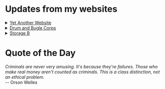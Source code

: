 # Updates from my websites

<details><summary> <a href="https://www.amon-hen.com">Yet Another Website</a> </summary>

* <a href="https://www.amon-hen.com/television/6169">MST3K 0201 – Rocketship X-M</a>
* <a href="https://www.amon-hen.com/computing/internet/www/435">Quote of the Day</a>
* <a href="https://www.amon-hen.com/politics/34439">Trump’s One Big Beautiful Bill</a>
* <a href="https://www.amon-hen.com/science/34436">This is a death wish, on a national and global scale</a>
* <a href="https://www.amon-hen.com/religion/34427">Should consider their masters worthy of full respect</a>
* <a href="https://www.amon-hen.com/television/6393">MST3K Short 0621 – Progress Island, U.S.A.</a>
* <a href="https://www.amon-hen.com/music/drum-and-bugle-corps/34424">The Observer Effect</a>
* <a href="https://www.amon-hen.com/music/drum-and-bugle-corps/34417">#Bloo25</a>
* <a href="https://www.amon-hen.com/movies/34414">Lost Continent (1951)</a>
* <a href="https://www.amon-hen.com/music/34363">Bellavia</a>
</details>

<details><summary> <a href="https://www.drum-corps.net">Drum and Bugle Corps</a> </summary>

* <a href="https://www.drum-corps.net/scores/dci/3718">Corps Encore (2025)</a>
* <a href="https://www.drum-corps.net/scores/dci/3712">Drums Along the Rockies (2025)</a>
* <a href="https://www.drum-corps.net/scores/dci/3708">Barnum Festival: Champions on Parade (2025)</a>
* <a href="https://www.drum-corps.net/history/2274">Star of Indiana Alumni Corps (2010)</a>
* <a href="https://www.drum-corps.net/news/3699">Drum Corps World – July 2025</a>
* <a href="https://www.drum-corps.net/history/2258">Cavaliers Alumni Corps (2008)</a>
* <a href="https://www.drum-corps.net/news/3693">The Bluecoats and Bent Knee</a>
* <a href="https://www.drum-corps.net/history/2255">Anaheim Kingsmen Alumni Corps (2007)</a>
* <a href="https://www.drum-corps.net/history/2251">Madison Scouts Alumni Corps (2006)</a>
* <a href="https://www.drum-corps.net/news/3682">Drum Corps World – June 2025</a>
</details>

<details><summary> <a href="https://www.storage-b.com">Storage B</a> </summary>

* <a href="https://www.storage-b.com/math-numerical-analysis/1081">Crummy Code from Copilot</a>
* <a href="https://www.storage-b.com/humor/1067">Meeting Driven Development</a>
* <a href="https://www.storage-b.com/c/1057">CLion Is Now Free for Non-Commercial Use</a>
* <a href="https://www.storage-b.com/humor/1052">Programmers Then and Now</a>
* <a href="https://www.storage-b.com/c/1050">Strategies for Developing Safety-Critical Software in C++</a>
* <a href="https://www.storage-b.com/ai/1048">What trillion-dollar problem is AI trying to solve?</a>
* <a href="https://www.storage-b.com/math-numerical-analysis/1036">Hypot</a>
* <a href="https://www.storage-b.com/c/1015">Uploading Consciousness</a>
* <a href="https://www.storage-b.com/humor/1003">SCRUM: An Honest Ad</a>
* <a href="https://www.storage-b.com/humor/996">Agile vs. Waterfall</a>
</details>

# Quote of the Day
<p><em>Criminals are never very amusing.  It's because they're failures.  Those who make real money aren't counted as criminals.  This is a class distinction, not an ethical problem.</em><br /> -- Orson Welles</p>